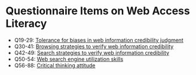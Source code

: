 # Questionnaire Items on Web Access Literacy

* Q19-29: [Tolerance for biases in web information credibility judgment](https://github.com/hontolab/web-access-literacy/blob/master/bias-tolerance.md)
* Q30-41: [Browsing strategies to verify web information credibility](https://github.com/hontolab/web-access-literacy/blob/master/browsing-strategy.md)
* Q42-49: [Search strategies to verify web information credibility](https://github.com/hontolab/web-access-literacy/blob/master/search-strategy.md)
* Q50-54: [Web search engine utilization skills](https://github.com/hontolab/web-access-literacy/blob/master/search-engine-skill-level.md)
* Q56-88: [Critical thinking attitude](https://github.com/hontolab/web-access-literacy/blob/master/critical-thinking-disposition.md)
